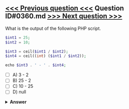 [<<< Previous question <<<](0359.md)   Question ID#0360.md   [>>> Next question >>>](0361.md)
---

What is the output of the following PHP script.

```php
$int1 = 25;
$int2 = 10;

$int3 = ceil($int1 / $int2);
$int4 = ceil((int) ($int1 / $int2));

echo $int3 . ' - ' . $int4;
```

- [ ] A) 3 - 2
- [ ] B) 25 - 2
- [ ] C) 10 - 25
- [ ] D) null

<details><summary><b>Answer</b></summary>
<p>
  Answer: <strong>A</strong>
</p>
</details>
